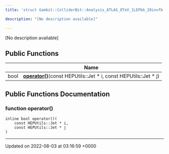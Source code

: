 ```yaml
---
title: 'struct Gambit::ColliderBit::Analysis_ATLAS_8TeV_1LEPbb_20invfb::jetComparison'

description: "[No description available]"

---
```









[No description available]

## Public Functions

|                | Name           |
| -------------- | -------------- |
| bool | **[operator()](/documentation/code/main/classes/structgambit_1_1colliderbit_1_1analysis__atlas__8tev__1lepbb__20invfb_1_1jetcomparison/#function-operator())**(const HEPUtils::Jet * i, const HEPUtils::Jet * j) |

## Public Functions Documentation

### function operator()

```
inline bool operator()(
    const HEPUtils::Jet * i,
    const HEPUtils::Jet * j
)
```


-------------------------------

Updated on 2022-08-03 at 03:16:59 +0000